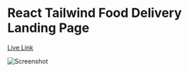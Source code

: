 # React Tailwind Food Delivery Landing Page
[Live Link](https://food-delivery-99.netlify.app)

![Screenshot](screenshot.png)